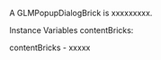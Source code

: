 A GLMPopupDialogBrick is xxxxxxxxx.Instance Variables	contentBricks:		<Object>contentBricks	- xxxxx
